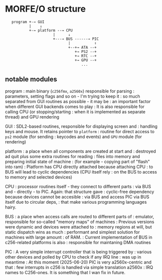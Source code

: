 
# MORFE/O structure

```
   program +-→ GUI
           |    ↓
           +-→ platform --→ CPU
                      |      ↓ 
                      +---→ BUS ------→ PIC
                             |           ↑
                             +--+→ ATA --+
                                +→ PS2 --+
                                +→ RTC --+
                                +→ GPU --+
                                   ...
```

## notable modules

program
: main binary (``c256fmx``, ``a2560x``) responsible for parsing
: parameters, setting flags and so on - I'm trying to keep it
: so much separated from GUI routines as possible - it may be
: an important factor when different GUI backends comes to play
: It is also responsible for calling CPU (or stopping/starting
: when it is implemented as separate thread) and GPU rendering

GUI
: SDL2-based routines, responsible for displaying screen and 
: handling keys and mouse. It retains pointer to ``platform``
: routine for direct access to ``ps2`` module (for sending 
: keycodes and events) and ``GPU`` module (for rendering)

platform
: a place when all components are created at start and 
: destroyed ad quit plus some extra routines for reading 
: files into memory and preparing initial state of machine
: (for example - copying part of "flash" into ram)
: Platform has CPU directly attached because attaching CPU
: to BUS will lead to cyclic dependencies (CPU itself rely
: on the BUS to access to memory and selected devices)

CPU
: processor routines itself - they connect to different parts
: via BUS and - directly - to PIC. Again: that structure gave
: cyclic-free dependency because devices cannot be accesible
: via BUS and access PIC via BUS itself due to circular deps,
: that make various programming languages hairy.

BUS
: a place when access calls are routed to different parts of
: emulator, responsible for so-called "memory maps" of machines
: Previous versions were dynamic and devices were attached to
: memory regions at will, but static dispatch wins as much
: performant and simplest solution for machines with large amount
: of RAM.
: Current implementation of BUS in c256-related platforms is also
: responsible for maintaning DMA routines

PIC
: A very simple interrupt controller that is being triggered by
: various other devices and polled by CPU to check if any IRQ line
: was up in meantime
: At this moment (2025-06-20) PIC is very a2560x-centric and that
: few interrupts in c256 is handled via simple translation a2560x
: IRQ names to C256-ones. It is something that I wan fix in future.

